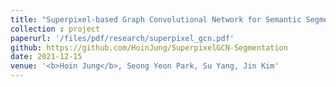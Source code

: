 ```yaml
---
title: "Superpixel-based Graph Convolutional Network for Semantic Segmentation"
collection : project
paperurl: '/files/pdf/research/superpixel_gcn.pdf'
github: https://github.com/HoinJung/SuperpixelGCN-Segmentation
date: 2021-12-15
venue: '<b>Hoin Jung</b>, Seong Yeon Park, Su Yang, Jin Kim'
---
```


